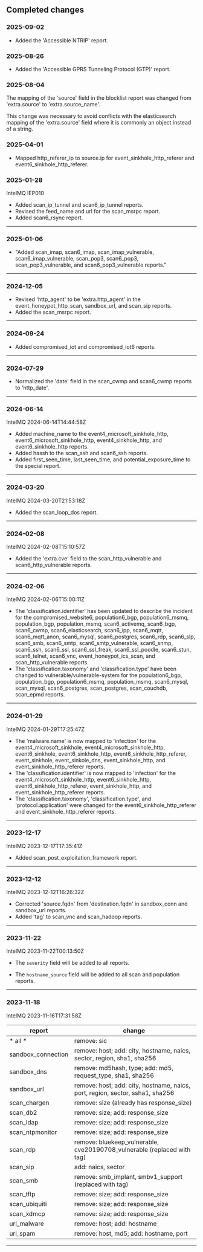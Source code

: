 ## Completed changes

### 2025-09-02

* Added the 'Accessible NTRIP' report.

### 2025-08-26

* Added the 'Accessible GPRS Tunneling Protocol (GTP)' report.

### 2025-08-04 

The mapping of the 'source' field in the blocklist report was changed from 'extra.source' to 'extra.source_name'.

This change was necessary to avoid conflicts with the elasticsearch mapping of the 'extra.source' field where it is commonly an object instead of a string.

### 2025-04-01

* Mapped http_referer_ip to source.ip for event_sinkhole_http_referer and event6_sinkhole_http_referer.

### 2025-01-28

IntelMQ IEP010

 * Added scan_ip_tunnel and scan6_ip_tunnel reports.
 * Revised the feed_name and url for the scan_msrpc report.
 * Added scan6_rsync report.
---

### 2025-01-06

* "Added scan_imap, scan6_imap, scan_imap_vulnerable, scan6_imap_vulnerable, scan_pop3, scan6_pop3, scan_pop3_vulnerable, and scan6_pop3_vulnerable reports."
---

### 2024-12-05

* Revised 'http_agent' to be 'extra.http_agent' in the event_honeypot_http_scan, sandbox_url, and scan_sip reports.
* Added the scan_msrpc report.
---


### 2024-09-24

* Added compromised_iot and compromised_iot6 reports.
---


### 2024-07-29

*  Normalized the 'date' field in the scan_cwmp and scan6_cwmp reports to 'http_date'.
---


### 2024-06-14

IntelMQ 2024-06-14T14:44:58Z

* Added machine_name to the event4_microsoft_sinkhole_http, event6_microsoft_sinkhole_http, event4_sinkhole_http, and event6_sinkhole_http reports.
* Added hassh to the scan_ssh and scan6_ssh reports.
* Added first_seen_time, last_seen_time, and potential_exposure_time to the special report.
---


### 2024-03-20

IntelMQ 2024-03-20T21:53:18Z

* Added the scan_loop_dos report.
---


### 2024-02-08

IntelMQ 2024-02-08T15:10:57Z

* Added the 'extra.cve' field to the scan_http_vulnerable and scan6_http_vulnerable reports.
---


### 2024-02-06

IntelMQ 2024-02-06T15:00:11Z

* The 'classification.identifier' has been updated to describe the incident for the compromised_website6, population6_bgp, population6_msmq, population_bgp, population_msmq, scan6_activemq, scan6_bgp, scan6_cwmp, scan6_elasticsearch, scan6_ipp, scan6_mqtt, scan6_mqtt_anon, scan6_mysql, scan6_postgres, scan6_rdp, scan6_slp, scan6_smb, scan6_smtp, scan6_smtp_vulnerable, scan6_snmp, scan6_ssh, scan6_ssl, scan6_ssl_freak, scan6_ssl_poodle, scan6_stun, scan6_telnet, scan6_vnc, event_honeypot_ics_scan, and scan_http_vulnerable reports.
* The 'classification.taxonomy' and 'classification.type' have been changed to vulnerable/vulnerable-system for the population6_bgp, population_bgp, population6_msmq, population_msmq, scan6_mysql, scan_mysql, scan6_postgres, scan_postgres, scan_couchdb, scan_epmd reports.
---


### 2024-01-29

IntelMQ  2024-01-29T17:25:47Z

* The 'malware.name' is now mapped to 'infection' for the event4_microsoft_sinkhole, event4_microsoft_sinkhole_http, event6_sinkhole, event6_sinkhole_http, event6_sinkhole_http_referer, event_sinkhole, event_sinkole_dns, event_sinkhole_http, and event_sinkhole_http_referer reports.
* The 'classification.identifier' is now mapped to 'infection' for the event4_microsoft_sinkhole_http, event6_sinkhole_http, event6_sinkhole_http_referer, event_sinkhole_http, and event_sinkhole_http_referer reports.
* The 'classification.taxonomy', 'classification.type', and 'protocol.application' were changed for the event6_sinkhole_http_referer and event_sinkhole_http_referer reports.
---


### 2023-12-17

IntelMQ  2023-12-17T17:35:41Z

* Added scan_post_exploitation_framework report.
---


### 2023-12-12

IntelMQ  2023-12-12T16:26:32Z

* Corrected 'source.fqdn' from 'destination.fqdn' in sandbox_conn and sandbox_url reports.
* Added 'tag' to scan_vnc and scan_hadoop reports.
---


### 2023-11-22

IntelMQ  2023-11-22T00:13:50Z 

* The `severity` field will be added to all reports.

* The `hostname_source` field will be added to all scan and population reports.
---

### 2023-11-18

IntelMQ  2023-11-16T17:31:58Z 

| report | change |
| --- | --- |
| * all * |remove: sic
|sandbox_connection|remove: host; add: city, hostname, naics, sector, region, sha1, sha256
|sandbox_dns| remove: md5hash, type; add: md5, request_type, sha1, sha256
|sandbox_url| remove: host; add: city, hostname, naics, port, region, sector, ssha1, sha256
|scan_chargen| remove: size (already has response_size)
|scan_db2| remove: size; add: response_size
|scan_ldap| remove: size; add: response_size
|scan_ntpmonitor| remove: size; add: response_size
|scan_rdp| remove: bluekeep_vulnerable, cve20190708_vulnerable (replaced with tag)
|scan_sip| add: naics, sector
|scan_smb| remove: smb_implant, smbv1_support (replaced with tag)
|scan_tftp| remove: size; add: response_size
|scan_ubiquiti| remove: size; add: response_size
|scan_xdmcp| remove: size; add: response_size
|url_malware| remove: host; add: hostname
|url_spam| remove: host, md5; add: hostname, port
---
